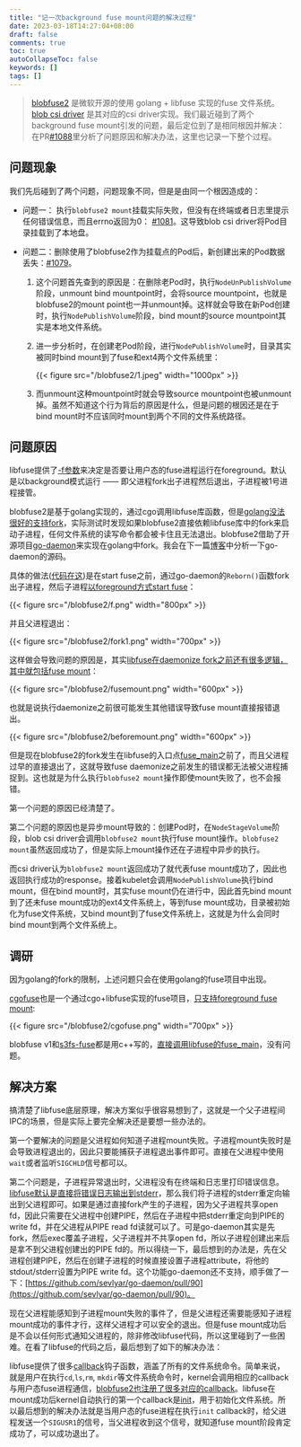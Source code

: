 ```yaml
---
title: "记一次background fuse mount问题的解决过程"
date: 2023-03-18T14:27:04+08:00
draft: false
comments: true
toc: true
autoCollapseToc: false
keywords: []
tags: []
---
```


> [blobfuse2](https://github.com/Azure/azure-storage-fuse#blobfuse2---a-microsoft-supported-azure-storage-fuse-driver) 是微软开源的使用 golang + libfuse 实现的fuse 文件系统。[blob csi driver](https://github.com/kubernetes-sigs/blob-csi-driver) 是其对应的csi driver实现。我们最近碰到了两个background fuse mount引发的问题，最后定位到了是相同根因并解决：在PR[#1088](https://github.com/Azure/azure-storage-fuse/pull/1088)里分析了问题原因和解决办法，这里也记录一下整个过程。

## 问题现象

我们先后碰到了两个问题，问题现象不同，但是是由同一个根因造成的：

* 问题一： 执行`blobfuse2 mount`挂载实际失败，但没有在终端或者日志里提示任何错误信息，而且errno返回为0： [#1081](https://github.com/Azure/azure-storage-fuse/issues/1081)。这导致blob csi driver将Pod目录挂载到了本地盘。

* 问题二：删除使用了blobfuse2作为挂载点的Pod后，新创建出来的Pod数据丢失：[#1079](https://github.com/Azure/azure-storage-fuse/issues/1079#issuecomment-1462302216)。
    1. 这个问题首先查到的原因是：在删除老Pod时，执行`NodeUnPublishVolume`阶段，unmount bind mountpoint时，会将source mountpoint，也就是blobfuse2的mount point也一并unmount掉。这样就会导致在新Pod创建时，执行`NodePublishVolume`阶段，bind mount的source mountpoint其实是本地文件系统。
    2. 进一步分析时，在创建老Pod阶段，进行`NodePublishVolume`时，目录其实被同时bind mount到了fuse和ext4两个文件系统里：

        {{< figure src="/blobfuse2/1.jpeg" width="1000px" >}}

    3. 而unmount这种mountpoint时就会导致source mountpoint也被unmount掉。虽然不知道这个行为背后的原因是什么，但是问题的根因还是在于bind mount时不应该同时mount到两个不同的文件系统路径。

## 问题原因

libfuse提供了[-f参数](https://github.com/libfuse/libfuse/blob/master/lib/helper.c#L135)来决定是否要让用户态的fuse进程运行在foreground。默认是以background模式运行 —— 即父进程fork出子进程然后退出，子进程被1号进程接管。

blobfuse2是基于golang实现的，通过cgo调用libfuse库函数，但是[golang没法很好的支持fork](https://github.com/golang/go/issues/227)，实际测试时发现如果blobfuse2直接依赖libfuse库中的fork来启动子进程，任何文件系统的读写命令都会被卡住且无法退出。blobfuse2借助了开源项目[go-daemon](https://github.com/sevlyar/go-daemon)来实现在golang中fork。我会在下一篇[博客](https://cvvz.github.io/post/go-daemon/)中分析一下go-daemon的源码。

具体的做法([代码在这](https://github.com/Azure/azure-storage-fuse/blob/5e06d431845e46a2df4bca187a863b71f6e7cb0b/cmd/mount.go#L405-L421))是在start fuse之前，通过go-daemon的`Reborn()`函数fork出子进程，然后子进程[以foreground方式start fuse](https://github.com/Azure/azure-storage-fuse/blob/8f655cf9e1b501c574b1a217bdb57a9e717bb712/component/libfuse/libfuse2_handler.go#L212-L218)：

{{< figure src="/blobfuse2/f.png" width="800px" >}}

并且父进程退出：

{{< figure src="/blobfuse2/fork1.png" width="700px" >}}

这样做会导致问题的原因是，其实[libfuse在daemonize fork之前还有很多逻辑，其中就包括fuse mount](https://github.com/libfuse/libfuse/blob/master/lib/helper.c#L351-L359)：

{{< figure src="/blobfuse2/fusemount.png" width="600px" >}}

也就是说执行daemonize之前很可能发生其他错误导致fuse mount直接报错退出。

{{< figure src="/blobfuse2/beforemount.png" width="600px" >}}

但是现在blobfuse2的fork发生在libfuse的入口点[fuse_main](https://github.com/libfuse/libfuse/blob/master/lib/helper.c#L307)之前了，而且父进程过早的直接退出了，这就导致fuse daemonize之前发生的错误都无法被父进程捕捉到。这也就是为什么执行`blobfuse2 mount`操作即使mount失败了，也不会报错。

第一个问题的原因已经清楚了。

第二个问题的原因也是异步mount导致的：创建Pod时，在`NodeStageVolume`阶段，blob csi driver会调用`blobfuse2 mount`执行fuse mount操作。`blobfuse2 mount`虽然返回成功了，但是实际上mount操作还在子进程中异步的执行。

而csi driver认为`blobfuse2 mount`返回成功了就代表fuse mount成功了，因此也返回执行成功的response。接着kubelet会调用`NodePublishVolume`执行bind mount，但在bind mount时，其实fuse mount仍在进行中，因此首先bind mount到了还未fuse mount成功的ext4文件系统上，等到fuse mount成功，目录被初始化为fuse文件系统，又bind mount到了fuse文件系统上，这就是为什么会同时bind mount到两个文件系统上。

## 调研

因为golang的fork的限制，上述问题只会在使用golang的fuse项目中出现。

[cgofuse](https://github.com/winfsp/cgofuse)也是一个通过cgo+libfuse实现的fuse项目，[只支持foreground fuse mount](https://github.com/winfsp/cgofuse/blob/master/fuse/host.go#L648-L652):

{{< figure src="/blobfuse2/cgofuse.png" width="700px" >}}

blobfuse v1和[s3fs-fuse](https://github.com/s3fs-fuse/s3fs-fuse)都是用c++写的，[直接调用libfuse的fuse_main](https://github.com/s3fs-fuse/s3fs-fuse/blob/master/src/s3fs.cpp#L5574)，没有问题。

## 解决方案 

搞清楚了libfuse底层原理，解决方案似乎很容易想到了，这就是一个父子进程间IPC的场景，但是实际上要完全解决还是要想一些办法的。

第一个要解决的问题是父进程如何知道子进程mount失败。子进程mount失败时是会导致进程退出的，因此只要能捕获子进程退出事件即可。直接在父进程中使用`wait`或者监听`SIGCHLD`信号都可以。

第二个问题是，子进程异常退出时，父进程没有在终端和日志里打印错误信息。[libfuse默认是直接将错误日志输出到stderr](https://github.com/libfuse/libfuse/blob/master/lib/fuse_log.c#L16-L21)，那么我们将子进程的stderr重定向输出到父进程即可。如果是通过直接fork产生的子进程，因为父子进程共享open fd，因此只需要在父进程中创建PIPE，然后在子进程中把stderr重定向到PIPE的write fd，并在父进程从PIPE read fd读就可以了。可是go-daemon其实是先fork，然后exec覆盖子进程，父子进程并不共享open fd，所以子进程创建出来后是拿不到父进程创建出的PIPE fd的。所以得绕一下，最后想到的办法是，先在父进程创建PIPE，然后在创建子进程的时候直接设置子进程attribute，将他的stdout/stderr设置为PIPE write fd。这个功能go-daemon还不支持，顺手做了一下：[https://github.com/sevlyar/go-daemon/pull/90](https://github.com/sevlyar/go-daemon/pull/90)。

现在父进程能感知到子进程mount失败的事件了，但是父进程还需要能感知子进程mount成功的事件才行，这样父进程才可以安全的退出。但是fuse mount成功后是不会以任何形式通知父进程的，除非修改libfuse代码，所以这里碰到了一些困难。在看了libfuse的代码之后，最后想到了如下的解决办法：

libfuse提供了很多[callback](https://github.com/libfuse/libfuse/blob/master/include/fuse.h#L324-L828)钩子函数，涵盖了所有的文件系统命令。简单来说，就是用户在执行`cd`,`ls`,`rm`, `mkdir`等文件系统命令时，kernel会调用相应的callback与用户态fuse进程通信，[blobfuse2也注册了很多对应的callback](https://github.com/Azure/azure-storage-fuse/blob/7d86acbc95871a4e513b0087bdb7b68f23b7d5db/component/libfuse/libfuse_wrapper.h#L60-L119)。libfuse在mount成功后kernel自动执行的第一个callback是[init](https://github.com/libfuse/libfuse/blob/master/include/fuse.h#L608-L617)，用于初始化文件系统。所以最后想到的解决办法就是当用户态的fuse进程在执行`init` callback时，给父进程发送一个`SIGUSR1`的信号，当父进程收到这个信号，就知道fuse mount阶段肯定成功了，可以成功退出了。

